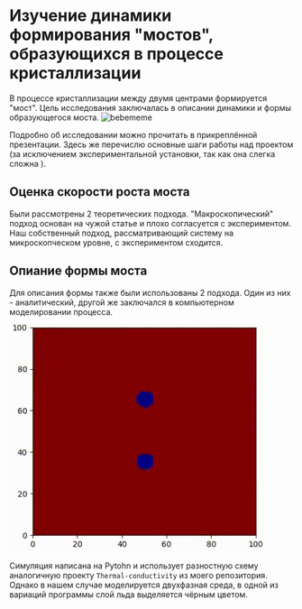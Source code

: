 # Изучение динамики формирования "мостов", образующихся в процессе кристаллизации
В процессе кристаллизации между двумя центрами формируется "мост". Цель исследования заключалась в описании динамики и формы образующегося моста.
![bebememe](madia_gt/intro.gif)

Подробно об исследовании можно прочитать в прикреплённой презентации. Здесь же перечислю основные шаги работы над проектом (за исключением экспериментальной установки, так как она слегка сложна ).
## Оценка скорости роста моста
Были рассмотрены 2 теоретических подхода. "Макроскопический" подход основан на чужой статье и плохо согласуется с экспериментом. Наш собственный подход, рассматривающий систему на микроскопческом уровне, с экспериментом сходится.

## Опиание формы моста
Для описания формы также были использованы 2 подхода.
Один из них - аналитический, другой же заключался в компьютерном моделировании процесса.

![bebememe](madia_gt/demo_numergif.gif)

Симуляция написана на Pytohn и использует разностную схему аналогичную проекту `Thermal-conductivity` из моего репозитория.
Однако в нашем случае моделируется двухфазная среда, в одной из вариаций программы слой льда выделяется чёрным цветом.
